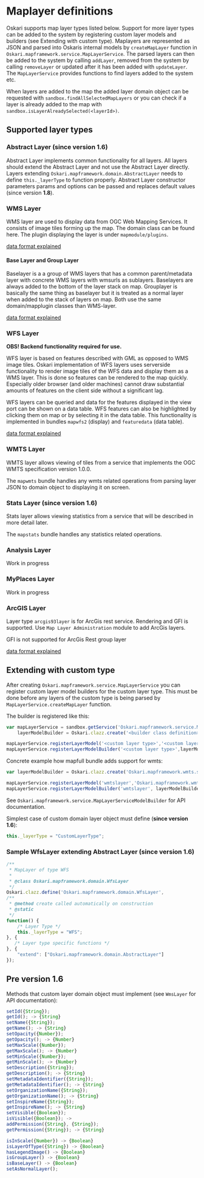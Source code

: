 # Maplayer definitions

Oskari supports map layer types listed below. Support for more layer types can be added to the system by registering custom layer models and builders (see Extending with custom type). Maplayers are represented as JSON and parsed into Oskaris internal models by `createMapLayer` function in `Oskari.mapframework.service.MapLayerService`. The parsed layers can then be added to the system by calling `addLayer`, removed from the system by calling `removeLayer` or updated after it has been added with `updateLayer`. The `MapLayerService` provides functions to find layers added to the system etc.

When layers are added to the map the added layer domain object can be requested with `sandbox.findAllSelectedMapLayers` or you can check if a layer is already added to the map with `sandbox.isLayerAlreadySelected(<layerId>)`.

## Supported layer types

### Abstract Layer (**since version 1.6**)

Abstract Layer implements common functionality for all layers. All layers should extend the Abstract Layer and not use the Abstract Layer directly. Layers extending `Oskari.mapframework.domain.AbstractLayer` needs to define `this._layerType` to function properly. Abstract Layer constructor parameters params and options can be passed and replaces default values (since version **1.8**).

### WMS Layer

WMS layer are used to display data from OGC Web Mapping Services. It consists of image tiles forming up the map. The domain class can be found here. The plugin displaying the layer is under `mapmodule/plugins`.

[data format explained](/documentation/data/wms-layer)

#### Base Layer and Group Layer

Baselayer is a a group of WMS layers that has a common parent/metadata layer with concrete WMS layers with wmsurls as sublayers. Baselayers are always added to the bottom of the layer stack on map. Grouplayer is basically the same thing as baselayer but it is treated as a normal layer when added to the stack of layers on map. Both use the same domain/mapplugin classes than WMS-layer.

[data format explained](/documentation/data/base-layer)

### WFS Layer

**OBS! Backend functionality required for use.**

WFS layer is based on features described with GML as opposed to WMS image tiles. Oskari implementation of WFS layers uses serverside functionality to render image tiles of the WFS data and display them as a WMS layer. This is done so features can be rendered to the map quickly. Especially older browser (and older machines) cannot draw substantial amounts of features on the client side without a significant lag.

WFS layers can be queried and data for the features displayed in the view port can be shown on a data table. WFS features can also be highlighted by clicking them on map or by selecting it in the data table. This functionality is implemented in bundles `mapwfs2` (display) and `featuredata` (data table).

[data format explained](/documentation/data/wfs-layer)

### WMTS Layer

WMTS layer allows viewing of tiles from a service that implements the OGC WMTS specification version 1.0.0.

The `mapwmts` bundle handles any wmts related operations from parsing layer JSON to domain object to displaying it on screen.

### Stats Layer (**since version 1.6**)

Stats layer allows viewing statistics from a service that will be described in more detail later.

The `mapstats` bundle handles any statistics related operations.

### Analysis Layer

Work in progress

### MyPlaces Layer

Work in progress

### ArcGIS Layer

Layer type `arcgis93layer`  is for ArcGis rest service. Rendering and GFI is supported. Use `Map Layer Administration` module to add ArcGis layers.

GFI is not supported for ArcGis Rest group layer

[data format explained](/documentation/data/arcgis93layer)

## Extending with custom type

After creating `Oskari.mapframework.service.MapLayerService` you can register custom layer model builders for the custom layer type. This must be done before any layers of the custom type is being parsed by `MapLayerService.createMapLayer` function.

The builder is registered like this:

```javascript
var mapLayerService = sandbox.getService('Oskari.mapframework.service.MapLayerService'),
    layerModelBuilder = Oskari.clazz.create('<builder class definition>');

mapLayerService.registerLayerModel('<custom layer type>','<custom layer domain definition>');
mapLayerService.registerLayerModelBuilder('<custom layer type>',layerModelBuilder);
```

Concrete example how mapfull bundle adds support for wmts:

```javascript
var layerModelBuilder = Oskari.clazz.create('Oskari.mapframework.wmts.service.WmtsLayerModelBuilder');

mapLayerService.registerLayerModel('wmtslayer','Oskari.mapframework.wmts.domain.WmtsLayer');
mapLayerService.registerLayerModelBuilder('wmtslayer', layerModelBuilder);
```

See `Oskari.mapframework.service.MapLayerServiceModelBuilder` for API documentation.

Simplest case of custom domain layer object must define (**since version 1.6**):

```javascript
this._layerType = "CustomLayerType";
```

### Sample WfsLayer extending Abstract Layer (**since version 1.6**)

```javascript
/**
 * MapLayer of type WFS
 *
 * @class Oskari.mapframework.domain.WfsLayer
 */
Oskari.clazz.define('Oskari.mapframework.domain.WfsLayer',
/**
 * @method create called automatically on construction
 * @static
 */
function() {
    /* Layer Type */
    this._layerType = "WFS";
}, {
   /* Layer type specific functions */
}, {
    "extend": ["Oskari.mapframework.domain.AbstractLayer"]
});
```

## Pre version 1.6

Methods that custom layer domain object must implement (see `WmsLayer` for API documentation):

```javascript
setId({String});
getId(); -> {String}
setName({String});
getName(); -> {String}
setOpacity({Number});
getOpacity(); -> {Number}
setMaxScale({Number});
getMaxScale(); -> {Number}
setMinScale({Number});
getMinScale(); -> {Number}
setDescription({String});
getDescription(); -> {String}
setMetadataIdentifier({String});
getMetadataIdentifier(); -> {String}
setOrganizationName({String});
getOrganizationName(); -> {String}
setInspireName({String});
getInspireName(); -> {String}
setVisible({Boolean});
isVisible({Boolean}); ->
addPermission({String}, {String});  
getPermission({String}); -> {String}

isInScale({Number}) -> {Boolean}
isLayerOfType({String}) -> {Boolean}
hasLegendImage() -> {Boolean}
isGroupLayer() -> {Boolean}
isBaseLayer() -> {Boolean}
setAsNormalLayer();
```